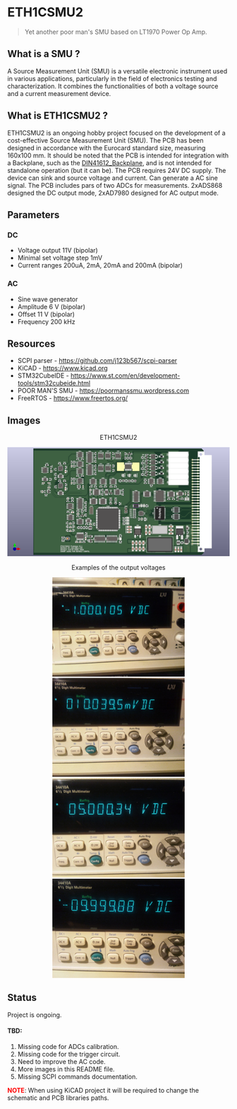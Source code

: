 # ETH1CSMU2
> Yet another poor man's SMU based on LT1970 Power Op Amp.

## What is a SMU ?

A Source Measurement Unit (SMU) is a versatile electronic instrument used in various applications, particularly in the field of electronics testing and characterization. It combines the functionalities of both a voltage source and a current measurement device.

## What is ETH1CSMU2 ?

ETH1CSMU2 is an ongoing hobby project focused on the development of a cost-effective Source Measurement Unit (SMU). The PCB has been designed in accordance with the Eurocard standard size, measuring 160x100 mm. It should be noted that the PCB is intended for integration with a Backplane, such as the [DIN41612_Backplane](https://github.com/BehrensG/DIN41612_Backplane), and is not intended for standalone operation (but it can be).
The PCB requires 24V DC supply. The device can sink and source voltage and current. Can generate a AC sine signal. The PCB includes pars of two ADCs for measurements. 2xADS868 designed the DC output mode, 2xAD7980 designed for AC output mode.

## Parameters

### DC
- Voltage output 11V (bipolar)
- Minimal set voltage step 1mV
- Current ranges 200uA, 2mA, 20mA and 200mA (bipolar)

### AC

- Sine wave generator
- Amplitude 6 V (bipolar)
- Offset 11 V (bipolar)
- Frequency 200 kHz



## Resources
- SCPI parser - https://github.com/j123b567/scpi-parser
- KiCAD - https://www.kicad.org
- STM32CubeIDE - https://www.st.com/en/development-tools/stm32cubeide.html
- POOR MAN'S SMU - https://poormanssmu.wordpress.com
- FreeRTOS - https://www.freertos.org/


## Images
<p align="center"> ETH1CSMU2 </p>

<p align="center">
  <img src="./img/ETH1CSMU2.png" width="1074" />
 </p>

<p align="center"> Examples of the output voltages </p>

<p align="center">
  <img src="./img/DMM1.jpg" width="300" />
  <img src="./img/DMM2.jpg" width="300" /> 
  <img src="./img/DMM3.jpg" width="300" /> 
  <img src="./img/DMM4.jpg" width="300" /> 
 </p>


## Status

Project is ongoing. 

#### TBD:
1. Missing code for ADCs calibration.
2. Missing code for the trigger circuit. 
3. Need to improve the AC code.
4. More images in this README file.
5. Missing SCPI commands documentation.



**<span style="color:red">NOTE</span>**: When using KiCAD project it will be required to change the schematic and PCB libraries paths.
